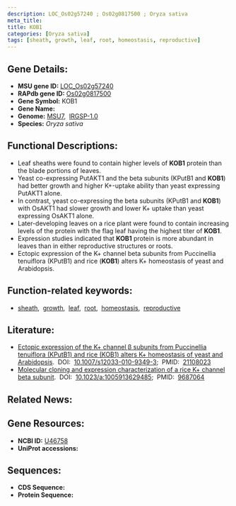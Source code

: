 ```yaml
---
description: LOC_Os02g57240 ; Os02g0817500 ; Oryza sativa
meta_title:
title: KOB1
categories: [Oryza sativa]
tags: [sheath, growth, leaf, root, homeostasis, reproductive]
---
```


## Gene Details:
- **MSU gene ID:** [LOC_Os02g57240](http://rice.uga.edu/cgi-bin/ORF_infopage.cgi?orf=LOC_Os02g57240)  
- **RAPdb gene ID:** [Os02g0817500](https://rapdb.dna.affrc.go.jp/locus/?name=Os02g0817500)  
- **Gene Symbol:** KOB1
- **Gene Name:**
- **Genome:**  [MSU7](http://rice.uga.edu/),&nbsp;&nbsp;[IRGSP-1.0](https://rapdb.dna.affrc.go.jp/download/irgsp1.html)
- **Species:** *Oryza sativa*

## Functional Descriptions:
   - Leaf sheaths were found to contain higher levels of **KOB1** protein than the blade portions of leaves.
   - Yeast co-expressing PutAKT1 and the beta subunits (KPutB1 and **KOB1**) had better growth and higher K+-uptake ability than yeast expressing PutAKT1 alone.
   - In contrast, yeast co-expressing the beta subunits (KPutB1 and **KOB1**) with OsAKT1 had slower growth and lower K+ uptake than yeast expressing OsAKT1 alone.
   - Later-developing leaves on a rice plant were found to contain increasing levels of the protein with the flag leaf having the highest titer of **KOB1**.
   - Expression studies indicated that **KOB1** protein is more abundant in leaves than in either reproductive structures or roots.
   - Ectopic expression of the K+ channel beta subunits from Puccinellia tenuiflora (KPutB1) and rice (**KOB1**) alters K+ homeostasis of yeast and Arabidopsis.

## Function-related keywords:
   - [sheath](/tags/sheath/),&nbsp;&nbsp;[growth](/tags/growth/),&nbsp;&nbsp;[leaf](/tags/leaf/),&nbsp;&nbsp;[root](/tags/root/),&nbsp;&nbsp;[homeostasis](/tags/homeostasis/),&nbsp;&nbsp;[reproductive](/tags/reproductive/)

## Literature:
   - [Ectopic expression of the K+ channel β subunits from Puccinellia tenuiflora (KPutB1) and rice (KOB1) alters K+ homeostasis of yeast and Arabidopsis](https://www.doi.org/10.1007/s12033-010-9349-3).&nbsp;&nbsp;DOI:&nbsp;&nbsp;[10.1007/s12033-010-9349-3](https://www.doi.org/10.1007/s12033-010-9349-3);&nbsp;&nbsp;PMID:&nbsp;&nbsp;[21108023](https://pubmed.ncbi.nlm.nih.gov/21108023/)
   - [Molecular cloning and expression characterization of a rice K+ channel beta subunit](https://www.doi.org/10.1023/a:1005913629485).&nbsp;&nbsp;DOI:&nbsp;&nbsp;[10.1023/a:1005913629485](https://www.doi.org/10.1023/a:1005913629485);&nbsp;&nbsp;PMID:&nbsp;&nbsp;[9687064](https://pubmed.ncbi.nlm.nih.gov/9687064/)

## Related News:

## Gene Resources:
- **NCBI ID:**  [U46758](http://www.ncbi.nlm.nih.gov/nuccore/U46758)
- **UniProt accessions:** [](https://www.uniprot.org/uniprotkb//entry)

## Sequences:
- **CDS Sequence:**
- **Protein Sequence:**
